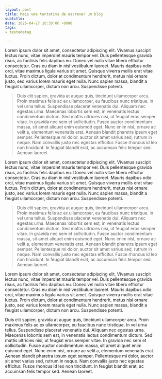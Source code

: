 ```yaml
---
layout: post
title: Mais uma tentativa de escrever um blog
subtitle: 
date: 2025-04-27 18:30:00 +0000
tags:
- testedetag

---
```

Lorem ipsum dolor sit amet, consectetur adipiscing elit. Vivamus suscipit lectus nunc, vitae imperdiet mauris tempor vel. Duis pellentesque gravida risus, ac facilisis felis dapibus eu. Donec vel nulla vitae libero efficitur consectetur. Cras eu diam in nisl vestibulum laoreet. Mauris dapibus odio orci, vitae maximus ligula varius sit amet. Quisque viverra mollis erat vitae luctus. Proin dictum, dolor at condimentum hendrerit, metus nisi ornare justo, sed varius lorem mauris eget nulla. Nunc sapien massa, blandit a feugiat ullamcorper, dictum non arcu. Suspendisse potenti.

> Duis elit sapien, gravida at augue quis, tincidunt ullamcorper arcu. Proin maximus felis ac ex ullamcorper, eu faucibus nunc tristique. In vel urna tellus. Suspendisse placerat venenatis dui. Aliquam nec egestas urna. Maecenas lobortis sem est, in venenatis lectus condimentum dictum. Sed mattis ultricies nisi, ut feugiat eros semper vitae. In gravida nec sem et sollicitudin. Fusce auctor condimentum massa, sit amet aliquet enim euismod eget. Nunc enim nisl, ornare ac velit a, elementum venenatis erat. Aenean blandit pharetra ipsum eget semper. Pellentesque mi dolor, auctor sit amet varius sed, rutrum in neque. Nam convallis justo nec egestas efficitur. Fusce rhoncus id leo non tincidunt. In feugiat blandit erat, ac accumsan felis tempor sed. Aenean laoreet.

Lorem ipsum dolor sit amet, consectetur adipiscing elit. Vivamus suscipit lectus nunc, vitae imperdiet mauris tempor vel. Duis pellentesque gravida risus, ac facilisis felis dapibus eu. Donec vel nulla vitae libero efficitur consectetur. Cras eu diam in nisl vestibulum laoreet. Mauris dapibus odio orci, vitae maximus ligula varius sit amet. Quisque viverra mollis erat vitae luctus. Proin dictum, dolor at condimentum hendrerit, metus nisi ornare justo, sed varius lorem mauris eget nulla. Nunc sapien massa, blandit a feugiat ullamcorper, dictum non arcu. Suspendisse potenti.

> Duis elit sapien, gravida at augue quis, tincidunt ullamcorper arcu. Proin maximus felis ac ex ullamcorper, eu faucibus nunc tristique. In vel urna tellus. Suspendisse placerat venenatis dui. Aliquam nec egestas urna. Maecenas lobortis sem est, in venenatis lectus condimentum dictum. Sed mattis ultricies nisi, ut feugiat eros semper vitae. In gravida nec sem et sollicitudin. Fusce auctor condimentum massa, sit amet aliquet enim euismod eget. Nunc enim nisl, ornare ac velit a, elementum venenatis erat. Aenean blandit pharetra ipsum eget semper. Pellentesque mi dolor, auctor sit amet varius sed, rutrum in neque. Nam convallis justo nec egestas efficitur. Fusce rhoncus id leo non tincidunt. In feugiat blandit erat, ac accumsan felis tempor sed. Aenean laoreet.

Lorem ipsum dolor sit amet, consectetur adipiscing elit. Vivamus suscipit lectus nunc, vitae imperdiet mauris tempor vel. Duis pellentesque gravida risus, ac facilisis felis dapibus eu. Donec vel nulla vitae libero efficitur consectetur. Cras eu diam in nisl vestibulum laoreet. Mauris dapibus odio orci, vitae maximus ligula varius sit amet. Quisque viverra mollis erat vitae luctus. Proin dictum, dolor at condimentum hendrerit, metus nisi ornare justo, sed varius lorem mauris eget nulla. Nunc sapien massa, blandit a feugiat ullamcorper, dictum non arcu. Suspendisse potenti.

Duis elit sapien, gravida at augue quis, tincidunt ullamcorper arcu. Proin maximus felis ac ex ullamcorper, eu faucibus nunc tristique. In vel urna tellus. Suspendisse placerat venenatis dui. Aliquam nec egestas urna. Maecenas lobortis sem est, in venenatis lectus condimentum dictum. Sed mattis ultricies nisi, ut feugiat eros semper vitae. In gravida nec sem et sollicitudin. Fusce auctor condimentum massa, sit amet aliquet enim euismod eget. Nunc enim nisl, ornare ac velit a, elementum venenatis erat. Aenean blandit pharetra ipsum eget semper. Pellentesque mi dolor, auctor sit amet varius sed, rutrum in neque. Nam convallis justo nec egestas efficitur. Fusce rhoncus id leo non tincidunt. In feugiat blandit erat, ac accumsan felis tempor sed. Aenean laoreet.